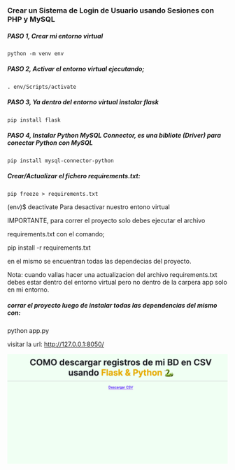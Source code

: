 ### Crear un Sistema de Login de Usuario usando Sesiones con PHP y MySQL

#####  PASO 1, Crear mi entorno virtual
	python -m venv env 

##### PASO 2, Activar el entorno virtual ejecutando;
	. env/Scripts/activate

##### PASO 3, Ya dentro del entorno virtual instalar flask
	pip install flask

##### PASO 4, Instalar Python MySQL Connector, es una bibliote (Driver) para conectar Python con MySQL
	pip install mysql-connector-python

##### Crear/Actualizar el fichero requirements.txt:
	pip freeze > requirements.txt

(env)$ deactivate Para desactivar nuestro entono virtual

 IMPORTANTE, para correr el proyecto solo debes ejecutar el archivo

 requirements.txt con el comando;

pip install -r requirements.txt

en el mismo se encuentran todas las dependecias del proyecto.

 Nota: cuando vallas hacer una actualizacion del archivo requirements.txt
 debes estar dentro del entorno virtual pero no dentro de la carpera app solo en mi entorno.

##### corrar el proyecto luego de instalar todas las dependencias del mismo con:
python app.py

visitar la url: http://127.0.0.1:8050/



![](https://raw.githubusercontent.com/urian121/imagenes-proyectos-github/master/descargar-registros-de-BD-en-CSV-con-Flask-Python.png)

